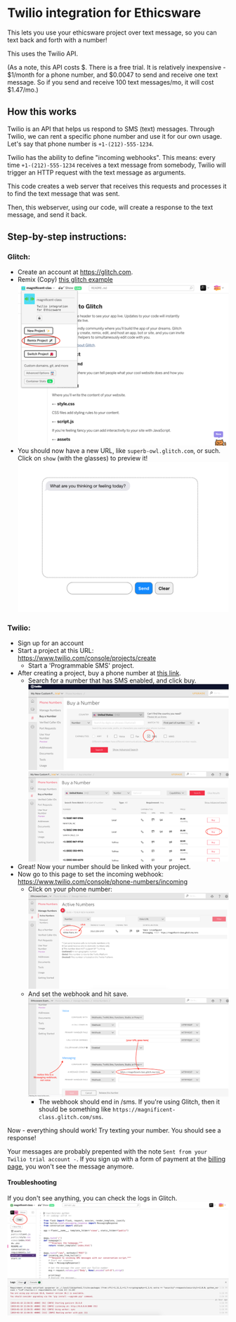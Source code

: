 Twilio integration for Ethicsware
=======================================

This lets you use your ethicsware project over text message, so you can text back and forth with a number!

This uses the Twilio API. 

(As a note, this API costs $. There is a free trial. 
It is relatively inexpensive - $1/month for a phone number, and $0.0047 to send and receive one text message. So if you send and receive 100 text messages/mo, it will cost $1.47/mo.)

## How this works

Twilio is an API that helps us respond to SMS (text) messages. Through Twilio, we can rent a specific phone number and use it for our own usage. Let's say that phone number is `+1-(212)-555-1234`.

Twilio has the ability to define "incoming webhooks". This means: every time `+1-(212)-555-1234` receives a text message from somebody, Twilio will trigger an HTTP request with the text message as arguments.

This code creates a web server that receives this requests and processes it to find the text message that was sent. 

Then, this webserver, using our code, will create a response to the text message, and send it back.

## Step-by-step instructions:

### Glitch:
- Create an account at https://glitch.com.
- Remix (Copy) [this glitch example](https://glitch.com/edit/#!/magnificent-class)
![remix_screenshot](https://github.com/dantaeyoung/Ethicsware/blob/master/imgs/glitch_1_remix.png)
- You should now have a new URL, like `superb-owl.glitch.com`, or such. Click on `show` (with the glasses) to preview it!
![remix_screenshot](https://github.com/dantaeyoung/Ethicsware/blob/master/imgs/glitch_2_show.png)

### Twilio:
- Sign up for an account
- Start a project at this URL: https://www.twilio.com/console/projects/create
  - Start a 'Programmable SMS' project.
- After creating a project, buy a phone number at [this link](https://www.twilio.com/console/phone-numbers/search).
  - Search for a number that has SMS enabled, and click buy.
  ![imgs/twilio_2_search](https://github.com/dantaeyoung/Ethicsware/blob/master/imgs/twilio_2_search.png)
  ![imgs/twilio_3_buy](https://github.com/dantaeyoung/Ethicsware/blob/master/imgs/twilio_3_buy.png)
- Great! Now your number should be linked with your project.
- Now go to this page to set the incoming webhook: https://www.twilio.com/console/phone-numbers/incoming
  - Click on your phone number:
  ![imgs/twilio_4_clicknumber](https://github.com/dantaeyoung/Ethicsware/blob/master/imgs/twilio_4_clicknumber.png)
  - And set the webhook and hit save.
  ![imgs/twilio_5_setwebhook](https://github.com/dantaeyoung/Ethicsware/blob/master/imgs/twilio_5_setwebhook.png)
    - The webhook should end in /sms. If you're using Glitch, then it should be something like `https://magnificent-class.glitch.com/sms`.
  
Now - everything should work! Try texting your number. You should see a response!

Your messages are probably prepented with the note `Sent from your Twilio trial account -`.
If you sign up with a form of payment at the [billing page](https://www.twilio.com/console/billing), you won't see the message anymore.

#### Troubleshooting

If you don't see anything, you can check the logs in Glitch.
 ![imgs/glitch_logs](https://github.com/dantaeyoung/Ethicsware/blob/master/imgs/glitch_logs.png)

 
